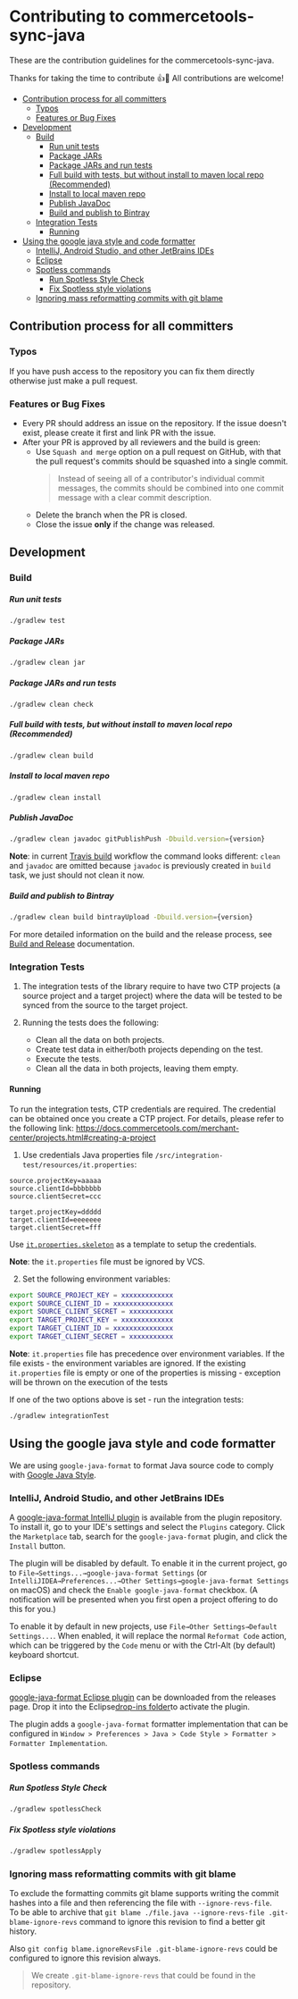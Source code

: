 # Contributing to commercetools-sync-java

These are the contribution guidelines for the commercetools-sync-java.

Thanks for taking the time to contribute :+1::tada: All contributions are welcome! 
<!-- START doctoc generated TOC please keep comment here to allow auto update -->
<!-- DON'T EDIT THIS SECTION, INSTEAD RE-RUN doctoc TO UPDATE -->

- [Contribution process for all committers](#contribution-process-for-all-committers)
  - [Typos](#typos)
  - [Features or Bug Fixes](#features-or-bug-fixes)
- [Development](#development)
  - [Build](#build)
      - [Run unit tests](#run-unit-tests)
      - [Package JARs](#package-jars)
      - [Package JARs and run tests](#package-jars-and-run-tests)
      - [Full build with tests, but without install to maven local repo (Recommended)](#full-build-with-tests-but-without-install-to-maven-local-repo-recommended)
      - [Install to local maven repo](#install-to-local-maven-repo)
      - [Publish JavaDoc](#publish-javadoc)
      - [Build and publish to Bintray](#build-and-publish-to-bintray)
  - [Integration Tests](#integration-tests)
    - [Running](#running)
- [Using the google java style and code formatter](#using-the-google-java-style-and-code-formatter)
  - [IntelliJ, Android Studio, and other JetBrains IDEs](#intellij-android-studio-and-other-jetbrains-ides)
  - [Eclipse](#eclipse)
  - [Spotless commands](#spotless-commands)
      - [Run Spotless Style Check](#run-spotless-style-check)
      - [Fix Spotless style violations](#fix-spotless-style-violations)
  - [Ignoring mass reformatting commits with git blame](#ignoring-mass-reformatting-commits-with-git-blame)

<!-- END doctoc generated TOC please keep comment here to allow auto update -->

## Contribution process for all committers

### Typos

If you have push access to the repository you can fix them directly otherwise just make a pull request.

### Features or Bug Fixes

- Every PR should address an issue on the repository. If the issue doesn't exist, please create it first and link PR with the issue. 
- After your PR is approved by all reviewers and the build is green:
    - Use `Squash and merge` option on a pull request on GitHub, with that the pull request's commits should be squashed into a single commit. 
        > Instead of seeing all of a contributor's individual commit messages, the commits should be combined into one commit message with a clear commit description. 
    - Delete the branch when the PR is closed.
    - Close the issue **only** if the change was released.
    
## Development
### Build
##### Run unit tests
````bash
./gradlew test
````

##### Package JARs
````bash
./gradlew clean jar
````

##### Package JARs and run tests
````bash
./gradlew clean check
````

##### Full build with tests, but without install to maven local repo (Recommended)
````bash
./gradlew clean build
````

##### Install to local maven repo
````bash
./gradlew clean install
````

##### Publish JavaDoc
````bash
./gradlew clean javadoc gitPublishPush -Dbuild.version={version}
````

**Note**: in current [Travis build](/.travis.yml) workflow the command looks different: `clean` and `javadoc` 
are omitted because `javadoc` is previously created in `build` task, we just should not clean it now.

##### Build and publish to Bintray
````bash
./gradlew clean build bintrayUpload -Dbuild.version={version} 
````

For more detailed information on the build and the release process, see [Build and Release](BUILD.md) documentation.

### Integration Tests

1. The integration tests of the library require to have two CTP projects (a source project and a target project) where the 
data will be tested to be synced from the source to the target project. 

2. Running the tests does the following:
    - Clean all the data on both projects.
    - Create test data in either/both projects depending on the test.
    - Execute the tests.
    - Clean all the data in both projects, leaving them empty.

#### Running

To run the integration tests, CTP credentials are required. The credential can be obtained once you create a CTP project.
For details, please refer to the following link:
https://docs.commercetools.com/merchant-center/projects.html#creating-a-project 

  1. Use credentials Java properties file `/src/integration-test/resources/it.properties`:
    
  ```properties
  source.projectKey=aaaaa
  source.clientId=bbbbbbb
  source.clientSecret=ccc
    
  target.projectKey=ddddd
  target.clientId=eeeeeee
  target.clientSecret=fff
  ```
    
  Use [`it.properties.skeleton`](/src/integration-test/resources/it.properties.skeleton) 
  as a template to setup the credentials.
  
  **Note**: the `it.properties` file must be ignored by VCS. 
   
   2. Set the following environment variables:
  ```bash
  export SOURCE_PROJECT_KEY = xxxxxxxxxxxxx
  export SOURCE_CLIENT_ID = xxxxxxxxxxxxxxx
  export SOURCE_CLIENT_SECRET = xxxxxxxxxxx
  export TARGET_PROJECT_KEY = xxxxxxxxxxxxx
  export TARGET_CLIENT_ID = xxxxxxxxxxxxxxx
  export TARGET_CLIENT_SECRET = xxxxxxxxxxx
  ```

  **Note**: `it.properties` file has precedence over environment variables. If the file exists - 
  the environment variables are ignored. If the existing `it.properties` file is empty or one of the properties 
  is missing - exception will be thrown on the execution of the tests

If one of the two options above is set - run the integration tests:
```bash
./gradlew integrationTest
```

## Using the google java style and code formatter
 
We are using `google-java-format` to format Java source code to comply with [Google Java Style](https://google.github.io/styleguide/javaguide.html).

### IntelliJ, Android Studio, and other JetBrains IDEs

A [google-java-format IntelliJ plugin](https://plugins.jetbrains.com/plugin/8527) is available from the plugin repository. To install it, go to your IDE's settings and select the `Plugins` category. Click the `Marketplace` tab, search for the `google-java-format` plugin, and click the `Install` button.

The plugin will be disabled by default. To enable it in the current project, go to `File→Settings...→google-java-format Settings` (or `IntelliJIDEA→Preferences...→Other Settings→google-java-format Settings` on macOS) and check the `Enable google-java-format` checkbox. (A notification will be presented when you first open a project offering to do this for you.)

To enable it by default in new projects, use `File→Other Settings→Default Settings...`.
When enabled, it will replace the normal `Reformat Code` action, which can be triggered by the `Code` menu or with the Ctrl-Alt (by default) keyboard shortcut.

### Eclipse

[google-java-format Eclipse plugin](https://github.com/google/google-java-format/releases/download/google-java-format-1.6/google-java-format-eclipse-plugin_1.6.0.jar) can be downloaded from the releases page. Drop it into the Eclipse[drop-ins folder](http://help.eclipse.org/neon/index.jsp?topic=%2Forg.eclipse.platform.doc.isv%2Freference%2Fmisc%2Fp2_dropins_format.html)to activate the plugin.

The plugin adds a `google-java-format` formatter implementation that can be configured in `Window > Preferences > Java > Code Style > Formatter > Formatter Implementation`.

### Spotless commands
##### Run Spotless Style Check
````bash
./gradlew spotlessCheck
````

##### Fix Spotless style violations
````bash
./gradlew spotlessApply
````

### Ignoring mass reformatting commits with git blame

To exclude the formatting commits git blame supports writing the commit hashes into a file and then referencing the file with `--ignore-revs-file`.                     
To be able to archive that `git blame ./file.java --ignore-revs-file .git-blame-ignore-revs` command to ignore this revision to find a better git history.      
                         
Also `git config blame.ignoreRevsFile .git-blame-ignore-revs` could be configured to ignore this revision always.
                                                          
> We create `.git-blame-ignore-revs` that could be found in the repository.   
